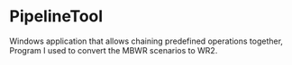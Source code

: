# PipelineTool
Windows application that allows chaining predefined operations together, Program I used to convert the MBWR scenarios to WR2.
